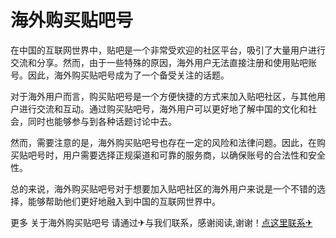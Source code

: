 # 海外购买贴吧号

在中国的互联网世界中，贴吧是一个非常受欢迎的社区平台，吸引了大量用户进行交流和分享。然而，由于一些特殊的原因，海外用户无法直接注册和使用贴吧账号。因此，海外购买贴吧号成为了一个备受关注的话题。

对于海外用户而言，购买贴吧号是一个方便快捷的方式来加入贴吧社区，与其他用户进行交流和互动。通过购买贴吧号，海外用户可以更好地了解中国的文化和社会，同时也能够参与到各种话题讨论中去。

然而，需要注意的是，海外购买贴吧号也存在一定的风险和法律问题。因此，在购买贴吧号时，用户需要选择正规渠道和可靠的服务商，以确保账号的合法性和安全性。

总的来说，海外购买贴吧号对于想要加入贴吧社区的海外用户来说是一个不错的选择，能够帮助他们更好地融入到中国的互联网世界中。

更多 关于海外购买贴吧号 请通过✈与我们联系，感谢阅读,谢谢！[点这里联系✈](https://ww.k02.cc)